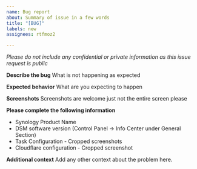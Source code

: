 ```yaml
---
name: Bug report
about: Summary of issue in a few words
title: "[BUG]"
labels: new
assignees: rtfmoz2

---
```


*Please do not include any confidential or private information as this issue request is public*

**Describe the bug**
What is not happening as expected

**Expected behavior**
What are you expecting to happen

**Screenshots**
Screenshots are welcome just not the entire screen please

**Please complete the following information**
- Synology Product Name
- DSM software version (Control Panel -> Info Center under General Section) 
- Task Configuration  - Cropped screenshots
- Cloudflare configuration - Cropped screenshot 

**Additional context**
Add any other context about the problem here.
